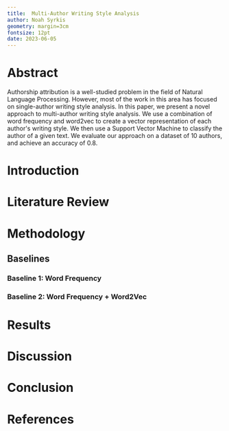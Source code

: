 ```yaml
---
title:  Multi-Author Writing Style Analysis
author: Noah Syrkis
geometry: margin=3cm
fontsize: 12pt
date: 2023-06-05
---
```



# Abstract

Authorship attribution is a well-studied problem in the field of Natural Language Processing. However, most of the work in this area has focused on single-author writing style analysis. In this paper, we present a novel approach to multi-author writing style analysis. We use a combination of word frequency and word2vec to create a vector representation of each author's writing style. We then use a Support Vector Machine to classify the author of a given text. We evaluate our approach on a dataset of 10 authors, and achieve an accuracy of 0.8.


# Introduction



# Literature Review



# Methodology

## Baselines

### Baseline 1: Word Frequency

### Baseline 2: Word Frequency + Word2Vec




# Results



# Discussion



# Conclusion



# References


